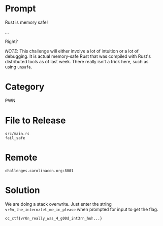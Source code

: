 # Prompt 

Rust is memory safe! 

...

Right?

*NOTE*: This challenge will either involve a lot of intuition or a lot of debugging. It is actual memory-safe Rust that was compiled with Rust's distributed tools as of last week. There really isn't a trick here, such as using `unsafe`.

# Category 

PWN

# File to Release 

```
src/main.rs
fail_safe
```

# Remote 

`challenges.carolinacon.org:8001`

# Solution 

We are doing a stack overwrite. Just enter the string `vr0n_the_internzlet_me_in_please` when prompted for input to get the flag.

`cc_ctf{vr0n_really_was_4_g00d_int3rn_huh...}`
